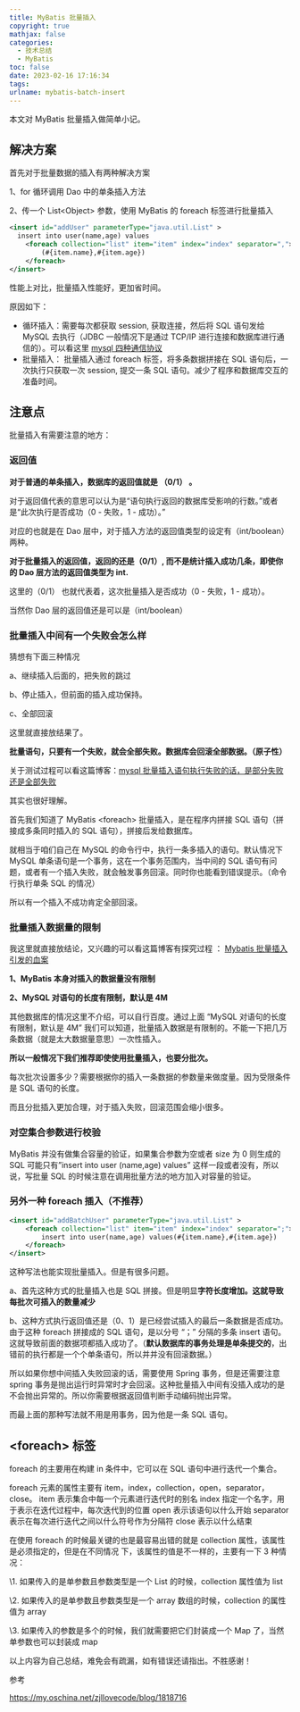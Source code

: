 ```yaml
---
title: MyBatis 批量插入
copyright: true
mathjax: false
categories:
  - 技术总结
  - MyBatis
toc: false
date: 2023-02-16 17:16:34
tags:
urlname: mybatis-batch-insert
---
```


本文对 MyBatis 批量插入做简单小记。<!--more-->

## 解决方案

首先对于批量数据的插入有两种解决方案

1、for 循环调用 Dao 中的单条插入方法

2、传一个 List\<Object> 参数，使用 MyBatis 的 foreach 标签进行批量插入

```xml
<insert id="addUser" parameterType="java.util.List" >
  insert into user(name,age) values
    <foreach collection="list" item="item" index="index" separator=",">
        (#{item.name},#{item.age})
    </foreach>
</insert>
```

性能上对比，批量插入性能好，更加省时间。

原因如下：

- 循环插入：需要每次都获取 session, 获取连接，然后将 SQL 语句发给 MySQL 去执行（JDBC 一般情况下是通过 TCP/IP 进行连接和数据库进行通信的）。可以看这里 [mysql 四种通信协议](https://my.oschina.net/zjllovecode/blog/1617754)
- 批量插入： 批量插入通过 foreach 标签，将多条数据拼接在 SQL 语句后，一次执行只获取一次 session, 提交一条 SQL 语句。减少了程序和数据库交互的准备时间。

## 注意点

批量插入有需要注意的地方：

### 返回值

**对于普通的单条插入，数据库的返回值就是 （0/1） 。**

对于返回值代表的意思可以认为是“语句执行返回的数据库受影响的行数。”或者是“此次执行是否成功（0 - 失败，1 - 成功）。”

对应的也就是在 Dao 层中，对于插入方法的返回值类型的设定有（int/boolean）两种。 

**对于批量插入的返回值，返回的还是（0/1）, 而不是统计插入成功几条，即使你的 Dao 层方法的返回值类型为 int.**

这里的（0/1） 也就代表着，这次批量插入是否成功（0 - 失败，1 - 成功）。

当然你 Dao 层的返回值还是可以是（int/boolean）

### 批量插入中间有一个失败会怎么样

猜想有下面三种情况

a、继续插入后面的，把失败的跳过

b、停止插入，但前面的插入成功保持。

c、全部回滚

这里就直接放结果了。

**批量语句，只要有一个失败，就会全部失败。数据库会回滚全部数据。（原子性）**

关于测试过程可以看这篇博客：[mysql 批量插入语句执行失败的话，是部分失败还是全部失败](https://www.oschina.net/action/GoToLink?url=https%3A%2F%2Fwww.cnblogs.com%2Fgrey-wolf%2Fp%2F7117036.html) 

其实也很好理解。

首先我们知道了 MyBatis \<foreach\> 批量插入，是在程序内拼接 SQL 语句（拼接成多条同时插入的 SQL 语句），拼接后发给数据库。

就相当于咱们自己在 MySQL 的命令行中，执行一条多插入的语句。默认情况下 MySQL 单条语句是一个事务，这在一个事务范围内，当中间的 SQL 语句有问题，或者有一个插入失败，就会触发事务回滚。同时你也能看到错误提示。（命令行执行单条 SQL 的情况）

所以有一个插入不成功肯定全部回滚。

### 批量插入数据量的限制

我这里就直接放结论，又兴趣的可以看这篇博客有探究过程 ： [Mybatis 批量插入引发的血案](https://www.oschina.net/action/GoToLink?url=https%3A%2F%2Fblog.csdn.net%2Fsyy_c_j%2Farticle%2Fdetails%2F52151402)

**1、MyBatis 本身对插入的数据量没有限制**

**2、MySQL 对语句的长度有限制，默认是 4M**

其他数据库的情况这里不介绍，可以自行百度。通过上面 “MySQL 对语句的长度有限制，默认是 4M” 我们可以知道，批量插入数据是有限制的。不能一下把几万条数据（就是太大数据量意思）一次性插入。

**所以一般情况下我们推荐即使使用批量插入，也要分批次。**

每次批次设置多少？需要根据你的插入一条数据的参数量来做度量。因为受限条件是 SQL 语句的长度。

而且分批插入更加合理，对于插入失败，回滚范围会缩小很多。

### 对空集合参数进行校验

MyBatis 并没有做集合容量的验证，如果集合参数为空或者 size 为 0 则生成的 SQL 可能只有”insert into user (name,age) values” 这样一段或者没有，所以说，写批量 SQL 的时候注意在调用批量方法的地方加入对容量的验证。

### 另外一种 foreach 插入（不推荐）

```xml
<insert id="addBatchUser" parameterType="java.util.List" >
    <foreach collection="list" item="item" index="index" separator=";">
        insert into user(name,age) values(#{item.name},#{item.age})
    </foreach>
</insert> 
```

这种写法也能实现批量插入。但是有很多问题。

a、首先这种方式的批量插入也是 SQL 拼接。但是明显**字符长度增加。这就导致每批次可插入的数量减少**

b、这种方式执行返回值还是（0、1）是已经尝试插入的最后一条数据是否成功。由于这种 foreach 拼接成的 SQL 语句，是以分号 “；” 分隔的多条 insert 语句。这就导致前面的数据项都插入成功了。（**默认数据库的事务处理是单条提交的**，出错前的执行都是一个个单条语句，所以并并没有回滚数据。）

所以如果你想中间插入失败回滚的话，需要使用 Spring 事务，但是还需要注意 spring 事务是抛出运行时异常时才会回滚。这种批量插入中间有没插入成功的是不会抛出异常的。所以你需要根据返回值判断手动编码抛出异常。

而最上面的那种写法就不用是用事务，因为他是一条 SQL 语句。

## \<foreach\> 标签

foreach 的主要用在构建 in 条件中，它可以在 SQL 语句中进行迭代一个集合。

foreach 元素的属性主要有 item，index，collection，open，separator，close。
item 表示集合中每一个元素进行迭代时的别名
index 指定一个名字，用于表示在迭代过程中，每次迭代到的位置
open 表示该语句以什么开始
separator 表示在每次进行迭代之间以什么符号作为分隔符
close 表示以什么结束

在使用 foreach 的时候最关键的也是最容易出错的就是 collection 属性，该属性是必须指定的，但是在不同情况 下，该属性的值是不一样的，主要有一下 3 种情况：

\1. 如果传入的是单参数且参数类型是一个 List 的时候，collection 属性值为 list

\2. 如果传入的是单参数且参数类型是一个 array 数组的时候，collection 的属性值为 array

\3. 如果传入的参数是多个的时候，我们就需要把它们封装成一个 Map 了，当然单参数也可以封装成 map

以上内容为自己总结，难免会有疏漏，如有错误还请指出。不胜感谢！

参考

https://my.oschina.net/zjllovecode/blog/1818716
